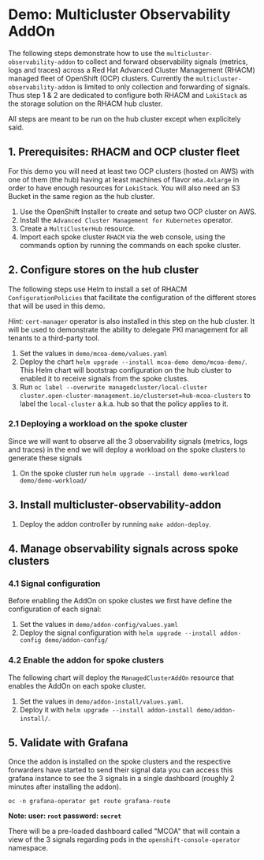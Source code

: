 # Demo: Multicluster Observability AddOn

The following steps demonstrate how to use the `multicluster-observability-addon` to collect and forward observability signals (metrics, logs and traces) across a Red Hat Advanced Cluster Management (RHACM) managed fleet of OpenShift (OCP) clusters. Currently the `multicluster-observability-addon` is limited to only collection and forwarding of signals. Thus step 1 & 2 are dedicated to configure both RHACM and `LokiStack` as the storage solution on the RHACM hub cluster.

All steps are meant to be run on the hub cluster except when explicitely said.

## 1. Prerequisites: RHACM and OCP cluster fleet

For this demo you will need at least two OCP clusters (hosted on AWS) with one of them (the hub) having at least machines of flavor `m6a.4xlarge` in order to have enough resources for `LokiStack`. You will also need an S3 Bucket in the same region as the hub cluster.
 
1. Use the OpenShift Installer to create and setup two OCP cluster on AWS.
1. Install the `Advanced Cluster Management for Kubernetes` operator.
1. Create a `MultiClusterHub` resource.
1. Import each spoke cluster `RHACM` via the web console, using the commands option by running the commands on each spoke cluster.

## 2. Configure stores on the hub cluster

The following steps use Helm to install a set of RHACM `ConfigurationPolicies` that facilitate the configuration of the different stores that will be used in this demo.

_Hint:_ `cert-manager` operator is also installed in this step on the hub cluster. It will be used to demonstrate the ability to delegate PKI management for all tenants to a third-party tool.

1. Set the values in `demo/mcoa-demo/values.yaml`
1. Deploy the chart `helm upgrade --install mcoa-demo demo/mcoa-demo/`. This Helm chart will bootstrap configuration on the hub cluster to enabled it to receive signals from the spoke clustes.
1. Run `oc label --overwrite managedcluster/local-cluster cluster.open-cluster-management.io/clusterset=hub-mcoa-clusters` to label the `local-cluster` a.k.a. hub so that the policy applies to it.

### 2.1 Deploying a workload on the spoke cluster

Since we will want to observe all the 3 observability signals (metrics, logs and traces) in the end we will deploy a workload on the spoke clusters to generate these signals

1. On the spoke cluster run `helm upgrade --install demo-workload demo/demo-workload/` 

## 3. Install multicluster-observability-addon

1. Deploy the addon controller by running `make addon-deploy`.

## 4. Manage observability signals across spoke clusters

### 4.1 Signal configuration

Before enabling the AddOn on spoke clustes we first have define the configuration of each signal:

1. Set the values in `demo/addon-config/values.yaml`
1. Deploy the signal configuration with `helm upgrade --install addon-config demo/addon-config/`

### 4.2 Enable the addon for spoke clusters

The following chart will deploy the `ManagedClusterAddOn` resource that enables the AddOn on each spoke cluster.

1. Set the values in `demo/addon-install/values.yaml`.
1. Deploy it with `helm upgrade --install addon-install demo/addon-install/`. 

## 5. Validate with Grafana

Once the addon is installed on the spoke clusters and the respective forwarders have started to send their signal data you can
access this grafana instance to see the 3 signals in a single dashboard (roughly 2 minutes after installing the addon).

`oc -n grafana-operator get route grafana-route`

**Note: user: `root` password: `secret`**

There will be a pre-loaded dashboard called "MCOA" that will contain a view of the 3 signals regarding pods in the `openshift-console-operator` namespace.